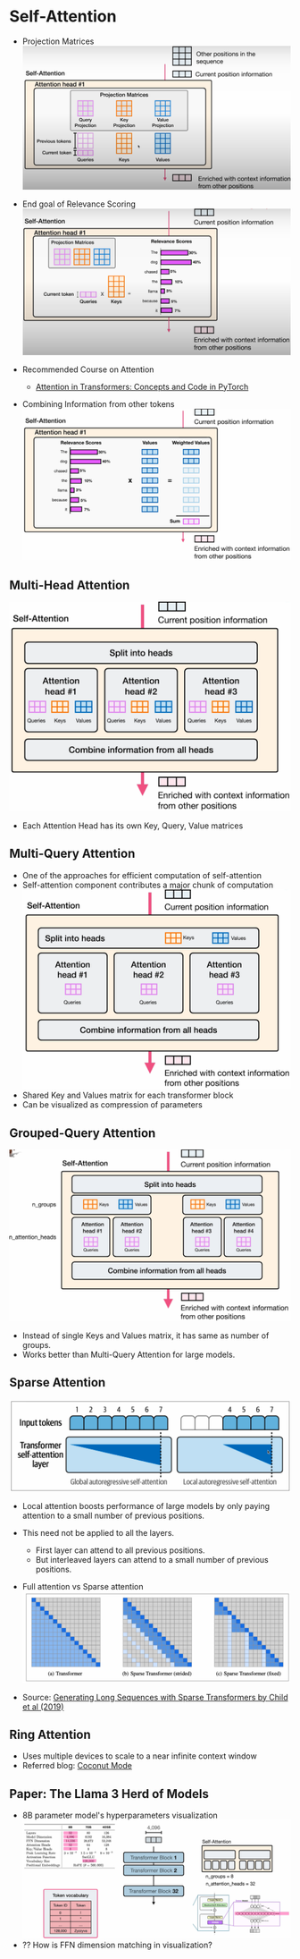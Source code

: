 # Self-Attention

- Projection Matrices
![Self-Attention Projection Matrices](../images/8_0.png)

- End goal of Relevance Scoring
  ![Relevance Scoring: End Goal](../images/8_1.png)

- Recommended Course on Attention
  - [Attention in Transformers: Concepts and Code in PyTorch](https://github.com/kaushikacharya/Attention_in_Transformers_Concepts_and_Code)

- Combining Information from other tokens
  ![Combining Information](../images/8_2.png)

## Multi-Head Attention

![Multi-Head Attention](../images/8_3.png)

- Each Attention Head has its own Key, Query, Value matrices

## Multi-Query Attention

- One of the approaches for efficient computation of self-attention
- Self-attention component contributes a major chunk of computation
![Multi-Query Attention](../images/8_4.png)
- Shared Key and Values matrix for each transformer block
- Can be visualized as compression of parameters

## Grouped-Query Attention

![Grouped-Query Attention](../images/8_5.png)

- Instead of single Keys and Values matrix, it has same as number of groups.
- Works better than Multi-Query Attention for large models.

## Sparse Attention

![Sparse Attention](../images/8_6.png)

- Local attention boosts performance of large models by only paying attention to a small number of previous positions.
- This need not be applied to all the layers.
  - First layer can attend to all previous positions.
  - But interleaved layers can attend to a small number of previous positions.

- Full attention vs Sparse attention
  ![Full attention vs Sparse attention](../images/8_7.png)
- Source: [Generating Long Sequences with Sparse Transformers by Child et al (2019)](https://arxiv.org/abs/1904.10509)

## Ring Attention

- Uses multiple devices to scale to a near infinite context window
- Referred blog: [Coconut Mode](https://coconut-mode.com/posts/ring-attention/)

## Paper: The Llama 3 Herd of Models

- 8B parameter model's hyperparameters visualization
  ![Llama 3 8B parameter model](../images/8_8.png)
- ?? How is FFN dimension matching in visualization?
